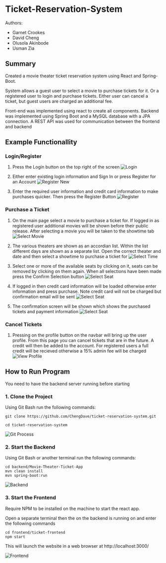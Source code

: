 # Ticket-Reservation-System

Authors:

- Garnet Crookes 
- David Cheng
- Olusola Akinbode
- Usman Zia 

## Summary

Created a movie theater ticket reservation system using React and Spring-Boot. 

System allows a guest user to select a movie to purchase tickets for it. Or a registered user to login and purchase tickets. Either user can cancel a ticket, but guest users are charged an additional fee.

Front-end was implemented using react to create all components. Backend was implemented using Spring Boot and a MySQL database with a JPA connection. A REST API was used for communication between the frontend and backend

## Example Functionallity

### Login/Register

1. Press the Login button on the top right of the screen 
![Login](Documentation/Screenshots/login_button.png)

1. Either enter existing login information and Sign In or press Register for an Account
![Register New](Documentation/Screenshots/register_button.png)

1. Enter the required user information and credit card information to make purchases quicker. Then press the Register Button
![Register](Documentation/Screenshots/register_screen.png)


### Purchase a Ticket

1. On the main page select a movie to purchase a ticket for. If logged in as registered user additional movies will be shown before their public release. After selecting a movie you will be taken to the showtime tab
![Select Movie](Documentation/Screenshots/select_movie.png)

1. The various theaters are shown as an accordian list. Within the list different days are shown as a separate list. Open the correct theater and date and then select a showtime to purchase a ticket for
![Select Time](Documentation/Screenshots/select_time.png)

1. Select one or more of the available seats by clicking on it, seats can be removed by clicking on them again. When all selections have been made press the Confirm Selection button
![Select Seat](Documentation/Screenshots/select_seat.png)

1. If logged in then credit card information will be loaded otherwise enter information and press purchase. Note credit card will not be charged but confirmation email will be sent
![Select Seat](Documentation/Screenshots/purchase.png)

1. The confirmation screen will be shown which shows the purchased tickets and payment information 
![Select Seat](Documentation/Screenshots/confirmation_screen.png)

### Cancel Tickets
1. Pressing on the profile button on the navbar will bring up the user profile. From this page you can cancel tickets that are in the future. A credit will then be added to the account. For registered users a full credit will be recieved otherwise a 15% admin fee will be charged
![View Profile](Documentation/Screenshots/profile_screen.png)

## How to Run Program

You need to have the backend server running before starting 

### 1. Clone the Project

Using Git Bash run the following commands:

```
git clone https://github.com/ChengDave/ticket-reservation-system.git

cd ticket-reservation-system
``` 

![Git Process](Documentation/Screenshots/git_clone.png)

### 2. Start the Backend

Using Git Bash or another terminal run the following commands:

```
cd backend/Movie-Theater-Ticket-App
mvn clean install
mvn spring-boot:run
``` 

![Backend](Documentation/Screenshots/run_backend.png)

### 3. Start the Frontend

Require NPM to be installed on the machine to start the react app. 

Open a separate terminal then the on the backend is running on and enter the following commands

```
cd frontend/ticket-frontend
npm start
```

This will launch the website in a web browser at http://localhost:3000/

![Frontend](Documentation/Screenshots/run_frontend.png)
